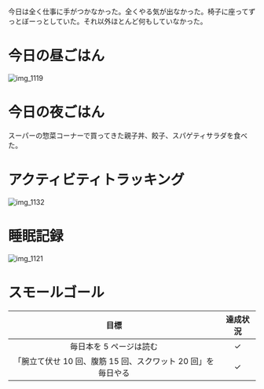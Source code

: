 今日は全く仕事に手がつかなかった。全くやる気が出なかった。椅子に座ってずっとぼーっとしていた。それ以外ほとんど何もしていなかった。

# 今日の昼ごはん
![img_1119](https://noraworld.github.io/box-bulbasaur/2019/02/img_1119.jpg)

# 今日の夜ごはん
スーパーの惣菜コーナーで買ってきた親子丼、餃子、スパゲティサラダを食べた。

# アクティビティトラッキング
![img_1132](https://noraworld.github.io/box-bulbasaur/2019/02/img_1132.png)

# 睡眠記録
![img_1121](https://noraworld.github.io/box-bulbasaur/2019/02/img_1121.png)

# スモールゴール
| 目標 | 達成状況 |
|:---:|:---:|
| 毎日本を 5 ページは読む | ✓ |
| 「腕立て伏せ 10 回、腹筋 15 回、スクワット 20 回」を毎日やる | ✓ |
